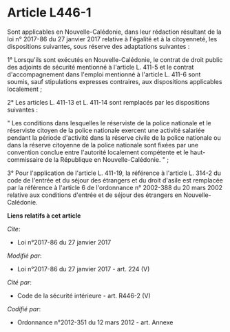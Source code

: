 # Article L446-1

Sont applicables en Nouvelle-Calédonie, dans leur rédaction résultant de la loi n° 2017-86 du 27 janvier 2017 relative à
l'égalité et à la citoyenneté, les dispositions suivantes, sous réserve des adaptations suivantes :

1° Lorsqu'ils sont exécutés en Nouvelle-Calédonie, le contrat de droit public des adjoints de sécurité mentionné à l'article
L. 411-5 et le contrat d'accompagnement dans l'emploi mentionné à l'article L. 411-6 sont soumis, sauf stipulations expresses
contraires, aux dispositions applicables localement ; 

2° Les articles L. 411-13 et L. 411-14 sont remplacés par les dispositions suivantes : 

" Les conditions dans lesquelles le réserviste de la police nationale et le réserviste citoyen de la police nationale
exercent une activité salariée pendant la période d'activité dans la réserve civile de la police nationale ou dans la réserve
citoyenne de la police nationale sont fixées par une convention conclue entre l'autorité localement compétente et le haut-
commissaire de la République en Nouvelle-Calédonie. " ; 

3° Pour l'application de l'article L. 411-19, la référence à l'article L. 314-2 du code de l'entrée et du séjour des
étrangers et du droit d'asile est remplacée par la référence à l'article 6 de l'ordonnance n° 2002-388 du 20 mars 2002
relative aux conditions d'entrée et de séjour des étrangers en Nouvelle-Calédonie.

**Liens relatifs à cet article**

_Cite_:

  - Loi n°2017-86 du 27 janvier 2017

_Modifié par_:

  - Loi n°2017-86 du 27 janvier 2017 - art. 224 (V)

_Cité par_:

  - Code de la sécurité intérieure - art. R446-2 (V)

_Codifié par_:

  - Ordonnance n°2012-351 du 12 mars 2012 - art. Annexe
